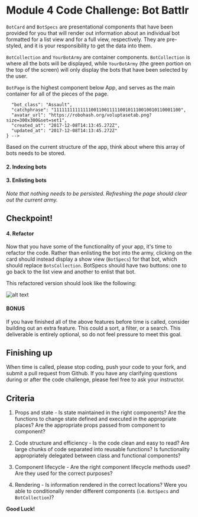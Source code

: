 # Module 4 Code Challenge: Bot Battlr

<!-- Welcome to __Bot Battlr__, the one and only spot in the known universe where you can custom build your own Bot Army!

Here's the scenario: a galactic overlord has hired you, a galactic web developer, to develop a galactic web app that will allow them to browse through a list of robots, view a robot's details, and, if the bot is to their liking, enlist that bot into their army.

All of the code to style the page has been written for you, meaning that you should be adding to the code rather than editing it; your main responsibility will be to get information, render it into the right containers, and build out the page's functionality. Try your best to find the right places to insert code into the established code base, but if your finished product has some styling issues, don't worry too much about it.


## What You Already Have -->

`BotCard` and `BotSpecs` are presentational components that have been provided for you that will render out information about an individual bot formatted for a list view and for a full view, respectively. They are pre-styled, and it is your responsibility to get the data into them.

`BotCollection` and `YourBotArmy` are container components. `BotCollection` is where all the bots will be displayed, while `YourBotArmy` (the green portion on the top of the screen) will only display the bots that have been selected by the user.

`BotPage` is the highest component below App, and serves as the main container for all of the pieces of the page.



<!--
## Instructions
To start, run `npm install && npm start` to get the app up and running. Follow along with these steps, making sure to read all of the instructions before beginning to code.

#### 1.  Fetching Bots

<!-- Work on fetching data from this API: https://bot-battler-api.herokuapp.com/api/v1/bots. The response should contain an array of bot objects that are structured as follows:

  json
    {
      "id": 301,
      "name": "gs-98",
      <!-- "health": 71,
      "damage": 85,
      "armor": 34, -->
      "bot_class": "Assault",
      "catchphrase": "111111111111110011001111100101110010010110001100",
      "avatar_url": "https://robohash.org/voluptasetab.png?size=300x300&set=set1",
      "created_at": "2017-12-08T14:13:45.272Z",
      "updated_at": "2017-12-08T14:13:45.272Z"
    } -->

Based on the current structure of the app, think about where this array of bots needs to be stored.


#### 2.  Indexing bots

<!-- After you have fetched the bots, work on rendering them into `BotCollection`, which should be a child of `BotsPage`. A component called `BotCard` has been provided to you to display the information about an individual bot in a list format.
 -->

#### 3.  Enlisting bots
<!--
Once the list is complete, work on the functionality of enlisting bots into your army. Clicking a card should add a bot to the user's list of bots. Bots that have been chosen should be displayed within `YourBotArmy`, which should also be a child of `BotsPage`  (feel free to reuse `BotCard`). A bot should be enlisted only once. If you click on a bot in your army, that bot should be removed from your army. -->

_Note that nothing needs to be persisted. Refreshing the page should clear out the current army._


## Checkpoint!
<!-- 
If you have gotten this far, you have hit the checkpoint. Your app should look like the following:

![alt text][checkpoint]

[checkpoint]: ./public/checkpoint_demo.gif "Checkpoint demo"

Before proceeding to the next part of the challenge, __be sure to stage a commit at this point__. That way if your code breaks or you do not get to finish the next feature, we will be able to see that you were able to get up to this point.
 -->

#### 4. Refactor

Now that you have some of the functionality of your app, it's time to refactor the code. Rather than enlisting the bot into the army, clicking on the card should instead display a show view (`BotSpecs`) for that bot, which should replace `BotsCollection`. BotSpecs should have two buttons: one to go back to the list view and another to enlist that bot.

This refactored version should look like the following:

![alt text][full_demo]

[full_demo]: ./public/full_demo.gif "Full demo"


#### BONUS

If you have finished all of the above features before time is called, consider building out an extra feature. This could a sort, a filter, or a search. This deliverable is entirely optional, so do not feel pressure to meet this goal.



## Finishing up

When time is called, please stop coding, push your code to your fork, and submit a pull request from Github. If you have any clarifying questions during or after the code challenge, please feel free to ask your instructor.

## Criteria
1. Props and state - Is state maintained in the right components? Are the functions to change state defined and executed in the appropriate places? Are the appropriate props passed from component to component?

2. Code structure and efficiency - Is the code clean and easy to read? Are large chunks of code separated into reusable functions? Is functionality appropriately delegated between class and functional components?

3. Component lifecycle - Are the right component lifecycle methods used? Are they used for the correct purposes?

4. Rendering - Is information rendered in the correct locations? Were you able to conditionally render different components (i.e. `BotSpecs` and `BotCollection`)?

__Good Luck!__

